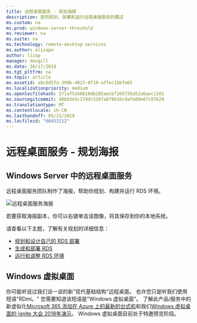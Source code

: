 ```yaml
---
title: 远程桌面服务 - 规划海报
description: 提供规划、部署和运行远程桌面服务的概述
ms.custom: na
ms.prod: windows-server-threshold
ms.reviewer: na
ms.suite: na
ms.technology: remote-desktop-services
ms.author: elizapo
author: lizap
manager: dongill
ms.date: 10/17/2018
ms.tgt_pltfrm: na
ms.topic: article
ms.assetid: a8c6d5fa-399b-4823-8f10-affec1bbfe65
ms.localizationpriority: medium
ms.openlocfilehash: 571af5a50618db285aecbf26573ba52a6aec1101
ms.sourcegitcommit: 48bb3e5c179dc520fa879b16c9afe09e07c87629
ms.translationtype: MT
ms.contentlocale: zh-CN
ms.lasthandoff: 05/31/2019
ms.locfileid: "66453112"
---
```

# <a name="remote-desktop-services---planning-poster"></a>远程桌面服务 - 规划海报

## <a name="remote-desktop-services-in-windows-server"></a>Windows Server 中的远程桌面服务

远程桌面服务团队制作了海报，帮助你规划、构建并运行 RDS 环境。

![远程桌面服务海报](./media/rds-poster-download.png)

若要获取海报副本，你可以右键单击该图像，将其保存到你的本地系统。

请查看以下主题，了解有关规划的详细信息：

- [规划和设计自己的 RDS 部署](rds-plan-and-design.md)
- [生成和部署 RDS](rds-build-and-deploy.md)
- [运行和调整 RDS 环境](rds-run-and-tune.md)

## <a name="windows-virtual-desktop"></a>Windows 虚拟桌面

你可能听说过我们谈一谈的新"现代基础结构"远程桌面。 也许您只是听我们使用短语"RDmi。" 您需要知道该短语是"Windows 虚拟桌面"。 了解此产品/服务中的新虚拟化[Microsoft 365 添加在 Azure 上的最新的台式机](https://azure.microsoft.com/blog/microsoft-365-adds-modern-desktop-on-azure/)和我们[Windows 虚拟桌面的 ignite 大会 2018年演示](https://www.youtube.com/watch?v=_7G37PFYVe4)。 Windows 虚拟桌面目前处于特邀预览阶段。